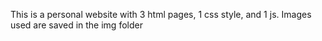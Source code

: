 This is a personal website with 3 html pages, 1 css style, and 1 js. Images used are saved in the img folder
